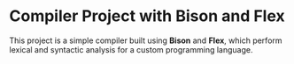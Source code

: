 # Compiler Project with Bison and Flex

This project is a simple compiler built using **Bison** and **Flex**, which perform lexical and syntactic analysis for a custom programming language.
